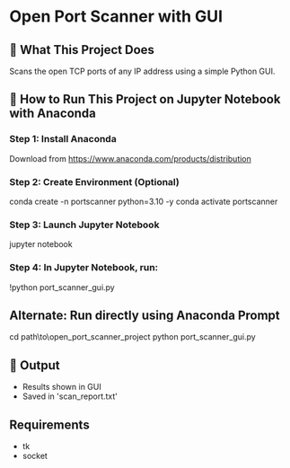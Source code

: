 # Open Port Scanner with GUI

## 📌 What This Project Does
Scans the open TCP ports of any IP address using a simple Python GUI.

## 🧪 How to Run This Project on Jupyter Notebook with Anaconda

### Step 1: Install Anaconda
Download from https://www.anaconda.com/products/distribution

### Step 2: Create Environment (Optional)
conda create -n portscanner python=3.10 -y
conda activate portscanner

### Step 3: Launch Jupyter Notebook
jupyter notebook

### Step 4: In Jupyter Notebook, run:
!python port_scanner_gui.py

## Alternate: Run directly using Anaconda Prompt
cd path\to\open_port_scanner_project
python port_scanner_gui.py

## 📄 Output
- Results shown in GUI
- Saved in 'scan_report.txt'

## Requirements
- tk
- socket
